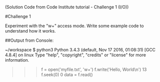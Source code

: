 (Solution Code from Code Institute tutorial - Challenge 1 (I/O))

#Challenge 1

Experiment with the "w+" access mode. Write some example code to understand how it works.

##Output from Console:

~/workspace $ python3
Python 3.4.3 (default, Nov 17 2016, 01:08:31) 
[GCC 4.8.4] on linux
Type "help", "copyright", "credits" or "license" for more information.
>>> f = open('myfile.txt', 'w+')
>>> f.write('Hello, World\n')
13
>>> f.seek(0)
0
>>> data = f.read()
>>> 